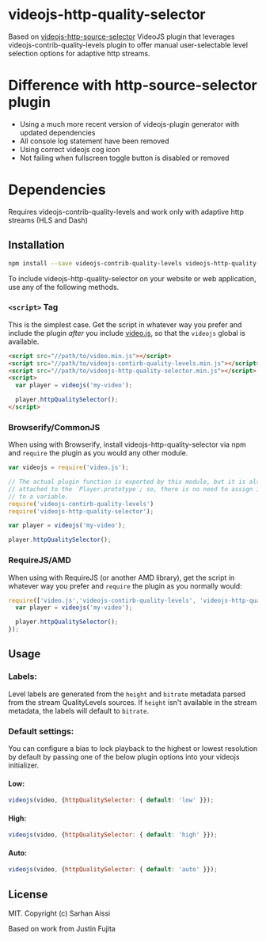 # videojs-http-quality-selector

Based on [videojs-http-source-selector](https://github.com/jfujita/videojs-http-source-selector)
VideoJS plugin that leverages videojs-contrib-quality-levels plugin to offer manual user-selectable level selection options for adaptive http streams. 

# Difference with http-source-selector plugin

- Using a much more recent version of videojs-plugin generator with updated dependencies
- All console log statement have been removed
- Using correct videojs cog icon
- Not failing when fullscreen toggle button is disabled or removed

# Dependencies

Requires videojs-contrib-quality-levels and work only with adaptive http streams (HLS and Dash)

## Installation

```sh
npm install --save videojs-contrib-quality-levels videojs-http-quality-selector
```

To include videojs-http-quality-selector on your website or web application, use any of the following methods.

### `<script>` Tag

This is the simplest case. Get the script in whatever way you prefer and include the plugin _after_ you include [video.js][videojs], so that the `videojs` global is available.

```html
<script src="//path/to/video.min.js"></script>
<script src="//path/to/videojs-contirb-quality-levels.min.js"></script>
<script src="//path/to/videojs-http-quality-selector.min.js"></script>
<script>
  var player = videojs('my-video');

  player.httpQualitySelector();
</script>
```

### Browserify/CommonJS

When using with Browserify, install videojs-http-quality-selector via npm and `require` the plugin as you would any other module.

```js
var videojs = require('video.js');

// The actual plugin function is exported by this module, but it is also
// attached to the `Player.prototype`; so, there is no need to assign it
// to a variable.
require('videojs-contirb-quality-levels')
require('videojs-http-quality-selector');

var player = videojs('my-video');

player.httpQualitySelector();
```

### RequireJS/AMD

When using with RequireJS (or another AMD library), get the script in whatever way you prefer and `require` the plugin as you normally would:

```js
require(['video.js','videojs-contirb-quality-levels', 'videojs-http-quality-selector'], function(videojs) {
  var player = videojs('my-video');

  player.httpQualitySelector();
});
```

## Usage

### Labels:

Level labels are generated from the `height` and `bitrate` metadata parsed from the stream QualityLevels sources. If `height` isn't available in the stream metadata, the labels will default to `bitrate`.

### Default settings:

You can configure a bias to lock playback to the highest or lowest resolution by default by passing one of the below plugin options into your videojs initializer.

#### Low:

```js
videojs(video, {httpQualitySelector: { default: 'low' }});

```

#### High:

```js
videojs(video, {httpQualitySelector: { default: 'high' }});

```

#### Auto:

```js
videojs(video, {httpQualitySelector: { default: 'auto' }});

```
## License

MIT. Copyright (c) Sarhan Aissi

Based on work from Justin Fujita


[videojs]: http://videojs.com/
